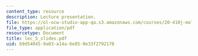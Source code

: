 ```yaml
---
content_type: resource
description: Lecture presentation.
file: https://ol-ocw-studio-app-qa.s3.amazonaws.com/courses/20-410j-molecular-cellular-and-tissue-biomechanics-be-410j-spring-2003/b9d540459a03a14a6e850e33f2792170_lec_5_slides.pdf
file_type: application/pdf
resourcetype: Document
title: lec_5_slides.pdf
uid: b9d54045-9a03-a14a-6e85-0e33f2792170
---
```

